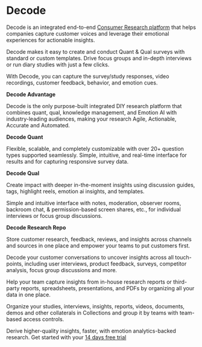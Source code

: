 # Decode
Decode is an integrated end-to-end [Consumer Research platform](https://www.entropik.io/decode) that helps companies capture customer voices and leverage their emotional experiences for actionable insights.​

Decode makes it easy to create and conduct Quant & Qual surveys with standard or custom templates. Drive focus groups and in-depth interviews or run diary studies with just a few clicks. ​

With Decode, you can capture the survey/study responses, video recordings, customer feedback, behavior, and emotion cues.​

**Decode Advantage​**

Decode is the only purpose-built integrated DIY research platform that combines quant, qual, knowledge management, and Emotion AI with industry-leading audiences, making your research Agile, Actionable, Accurate and Automated.​

**Decode Quant​**

Flexible, scalable, and completely customizable with over 20+ question types supported seamlessly.​ Simple, intuitive, and real-time interface for results and for capturing responsive survey data.​

**Decode Qual**

Create impact with deeper in-the-moment insights using discussion guides, tags, highlight reels, emotion ai insights, and templates.​

Simple and intuitive interface with notes, moderation, observer rooms, backroom chat, & permission-based screen shares, etc., for individual interviews or focus group discussions. ​

**Decode Research Repo​**

Store customer research, feedback, reviews, and insights across channels and sources in one place and empower your teams to put customers first. ​

Decode your customer conversations to uncover insights across all touch-points, including user interviews, product feedback, surveys, competitor analysis, focus group discussions and more.​

Help your team capture insights from in-house research reports or third-party reports, spreadsheets, presentations, and PDFs by organizing all your data in one place.​

Organize your studies, interviews, insights, reports, videos, documents, demos and other collaterals in Collections and group it by teams with team-based access controls.​

Derive higher-quality insights, faster, with emotion analytics-backed research. Get started with your [14 days free trial](https://getdecode.io/signup?&__hstc=130087888.19e07ce4e7df0b6512b555092f68babb.1679294507398.1687415004772.1687428018708.139&__hssc=130087888.4.1687428018708&__hsfp=1182805115)
